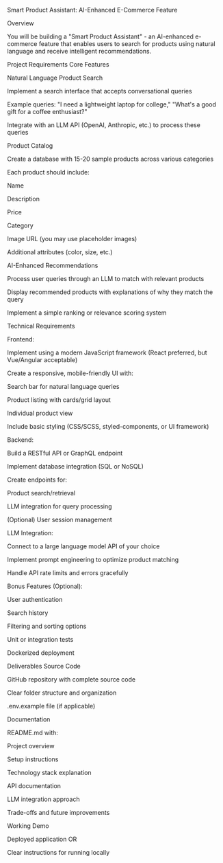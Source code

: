 Smart Product Assistant: AI-Enhanced E-Commerce Feature

Overview

You will be building a "Smart Product Assistant" - an AI-enhanced e-commerce feature that enables users to search for products using natural language and receive intelligent recommendations.


Project Requirements
Core Features

Natural Language Product Search

Implement a search interface that accepts conversational queries

Example queries: "I need a lightweight laptop for college," "What's a good gift for a coffee enthusiast?"

Integrate with an LLM API (OpenAI, Anthropic, etc.) to process these queries

Product Catalog

Create a database with 15-20 sample products across various categories

Each product should include:

Name

Description

Price

Category

Image URL (you may use placeholder images)

Additional attributes (color, size, etc.)

AI-Enhanced Recommendations

Process user queries through an LLM to match with relevant products

Display recommended products with explanations of why they match the query

Implement a simple ranking or relevance scoring system

Technical Requirements

Frontend:

Implement using a modern JavaScript framework (React preferred, but Vue/Angular acceptable)

Create a responsive, mobile-friendly UI with:

Search bar for natural language queries

Product listing with cards/grid layout

Individual product view

Include basic styling (CSS/SCSS, styled-components, or UI framework)

Backend:

Build a RESTful API or GraphQL endpoint

Implement database integration (SQL or NoSQL)

Create endpoints for:

Product search/retrieval

LLM integration for query processing

(Optional) User session management

LLM Integration:

Connect to a large language model API of your choice

Implement prompt engineering to optimize product matching

Handle API rate limits and errors gracefully

Bonus Features (Optional):

User authentication

Search history

Filtering and sorting options

Unit or integration tests

Dockerized deployment

Deliverables
Source Code

GitHub repository with complete source code

Clear folder structure and organization

.env.example file (if applicable)

Documentation

README.md with:

Project overview

Setup instructions

Technology stack explanation

API documentation

LLM integration approach

Trade-offs and future improvements

Working Demo

Deployed application OR

Clear instructions for running locally